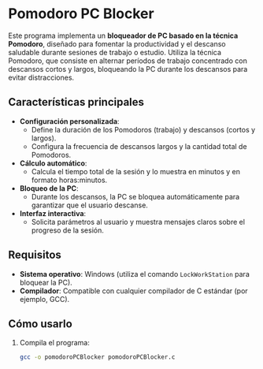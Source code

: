 # Pomodoro PC Blocker

Este programa implementa un **bloqueador de PC basado en la técnica Pomodoro**, diseñado para fomentar la productividad y el descanso saludable durante sesiones de trabajo o estudio. Utiliza la técnica Pomodoro, que consiste en alternar períodos de trabajo concentrado con descansos cortos y largos, bloqueando la PC durante los descansos para evitar distracciones.

## **Características principales**
- **Configuración personalizada**:
  - Define la duración de los Pomodoros (trabajo) y descansos (cortos y largos).
  - Configura la frecuencia de descansos largos y la cantidad total de Pomodoros.
- **Cálculo automático**:
  - Calcula el tiempo total de la sesión y lo muestra en minutos y en formato horas:minutos.
- **Bloqueo de la PC**:
  - Durante los descansos, la PC se bloquea automáticamente para garantizar que el usuario descanse.
- **Interfaz interactiva**:
  - Solicita parámetros al usuario y muestra mensajes claros sobre el progreso de la sesión.

## **Requisitos**
- **Sistema operativo**: Windows (utiliza el comando `LockWorkStation` para bloquear la PC).
- **Compilador**: Compatible con cualquier compilador de C estándar (por ejemplo, GCC).

## **Cómo usarlo**
1. Compila el programa:
   ```bash
   gcc -o pomodoroPCBlocker pomodoroPCBlocker.c